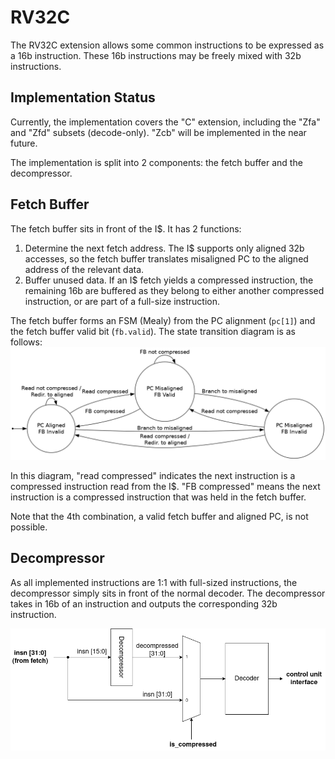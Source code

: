 # RV32C

The RV32C extension allows some common instructions to be expressed as a 16b instruction. These 16b instructions may be freely mixed with 32b instructions. 

## Implementation Status
Currently, the implementation covers the "C" extension, including the "Zfa" and
"Zfd" subsets (decode-only). "Zcb" will be implemented in the near future.

The implementation is split into 2 components: the fetch buffer and the decompressor. 

## Fetch Buffer
The fetch buffer sits in front of the I$. It has 2 functions: 
1. Determine the next fetch address. The I$ supports only aligned 32b accesses, so the fetch buffer translates misaligned PC to the aligned address of the relevant data.
2. Buffer unused data. If an I$ fetch yields a compressed instruction, the remaining 16b are buffered as they belong to either another compressed instruction, or are part of a full-size instruction.

The fetch buffer forms an FSM (Mealy) from the PC alignment (`pc[1]`) and the fetch buffer valid bit (`fb.valid`). The state transition diagram is as follows:
![Fetch Buffer state diagram](./fig/rv32c/fsm.png)

In this diagram, "read compressed" indicates the next instruction is a compressed instruction read from the I$. "FB compressed" means the next instruction is a compressed instruction that was held in the fetch buffer.

Note that the 4th combination, a valid fetch buffer and aligned PC, is not possible.

## Decompressor
As all implemented instructions are 1:1 with full-sized instructions, the decompressor simply sits in front of the normal decoder. The decompressor takes in 16b of an instruction and outputs the corresponding 32b instruction.

![Decompressor](./fig/rv32c/decompressor.png)